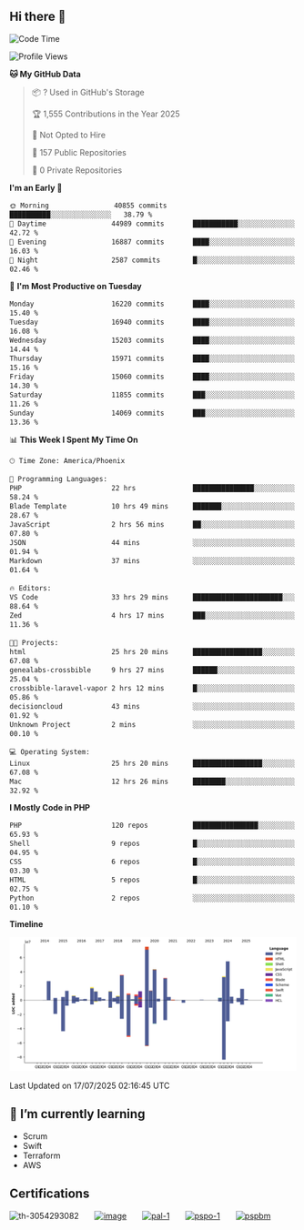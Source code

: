 ## Hi there 👋

<!--START_SECTION:waka-->
![Code Time](http://img.shields.io/badge/Code%20Time-11%2C394%20hrs%2013%20mins-blue)

![Profile Views](http://img.shields.io/badge/Profile%20Views-1-blue)

**🐱 My GitHub Data** 

> 📦 ? Used in GitHub's Storage 
 > 
> 🏆 1,555 Contributions in the Year 2025
 > 
> 🚫 Not Opted to Hire
 > 
> 📜 157 Public Repositories 
 > 
> 🔑 0 Private Repositories 
 > 
**I'm an Early 🐤** 

```text
🌞 Morning                40855 commits       ██████████░░░░░░░░░░░░░░░   38.79 % 
🌆 Daytime                44989 commits       ███████████░░░░░░░░░░░░░░   42.72 % 
🌃 Evening                16887 commits       ████░░░░░░░░░░░░░░░░░░░░░   16.03 % 
🌙 Night                  2587 commits        █░░░░░░░░░░░░░░░░░░░░░░░░   02.46 % 
```
📅 **I'm Most Productive on Tuesday** 

```text
Monday                   16220 commits       ████░░░░░░░░░░░░░░░░░░░░░   15.40 % 
Tuesday                  16940 commits       ████░░░░░░░░░░░░░░░░░░░░░   16.08 % 
Wednesday                15203 commits       ████░░░░░░░░░░░░░░░░░░░░░   14.44 % 
Thursday                 15971 commits       ████░░░░░░░░░░░░░░░░░░░░░   15.16 % 
Friday                   15060 commits       ████░░░░░░░░░░░░░░░░░░░░░   14.30 % 
Saturday                 11855 commits       ███░░░░░░░░░░░░░░░░░░░░░░   11.26 % 
Sunday                   14069 commits       ███░░░░░░░░░░░░░░░░░░░░░░   13.36 % 
```


📊 **This Week I Spent My Time On** 

```text
🕑︎ Time Zone: America/Phoenix

💬 Programming Languages: 
PHP                      22 hrs              ███████████████░░░░░░░░░░   58.24 % 
Blade Template           10 hrs 49 mins      ███████░░░░░░░░░░░░░░░░░░   28.67 % 
JavaScript               2 hrs 56 mins       ██░░░░░░░░░░░░░░░░░░░░░░░   07.80 % 
JSON                     44 mins             ░░░░░░░░░░░░░░░░░░░░░░░░░   01.94 % 
Markdown                 37 mins             ░░░░░░░░░░░░░░░░░░░░░░░░░   01.64 % 

🔥 Editors: 
VS Code                  33 hrs 29 mins      ██████████████████████░░░   88.64 % 
Zed                      4 hrs 17 mins       ███░░░░░░░░░░░░░░░░░░░░░░   11.36 % 

🐱‍💻 Projects: 
html                     25 hrs 20 mins      █████████████████░░░░░░░░   67.08 % 
genealabs-crossbible     9 hrs 27 mins       ██████░░░░░░░░░░░░░░░░░░░   25.04 % 
crossbible-laravel-vapor 2 hrs 12 mins       █░░░░░░░░░░░░░░░░░░░░░░░░   05.86 % 
decisioncloud            43 mins             ░░░░░░░░░░░░░░░░░░░░░░░░░   01.92 % 
Unknown Project          2 mins              ░░░░░░░░░░░░░░░░░░░░░░░░░   00.10 % 

💻 Operating System: 
Linux                    25 hrs 20 mins      █████████████████░░░░░░░░   67.08 % 
Mac                      12 hrs 26 mins      ████████░░░░░░░░░░░░░░░░░   32.92 % 
```

**I Mostly Code in PHP** 

```text
PHP                      120 repos           ████████████████░░░░░░░░░   65.93 % 
Shell                    9 repos             █░░░░░░░░░░░░░░░░░░░░░░░░   04.95 % 
CSS                      6 repos             █░░░░░░░░░░░░░░░░░░░░░░░░   03.30 % 
HTML                     5 repos             █░░░░░░░░░░░░░░░░░░░░░░░░   02.75 % 
Python                   2 repos             ░░░░░░░░░░░░░░░░░░░░░░░░░   01.10 % 
```



**Timeline**

![Lines of Code chart](https://raw.githubusercontent.com/mikebronner/mikebronner/master/assets/bar_graph.png)


 Last Updated on 17/07/2025 02:16:45 UTC
<!--END_SECTION:waka-->

<!--
**mikebronner/mikebronner** is a ✨ _special_ ✨ repository because its `README.md` (this file) appears on your GitHub profile.

Here are some ideas to get you started:

- 🔭 I’m currently working on ...
- 🌱 I’m currently learning ...
- 👯 I’m looking to collaborate on ...
- 🤔 I’m looking for help with ...
- 💬 Ask me about ...
- 📫 How to reach me: ...
- 😄 Pronouns: ...
- ⚡ Fun fact: ...
-->

## 🌱 I’m currently learning

- Scrum
- Swift
- Terraform
- AWS

## Certifications

![th-3054293082](https://user-images.githubusercontent.com/1791050/208267034-c5006f82-ae89-41eb-9478-7106c5aba070.jpg)
&nbsp;&nbsp;&nbsp;&nbsp;&nbsp;
[![image](https://images.credly.com/size/100x100/images/a2790314-008a-4c3d-9553-f5e84eb359ba/image.png)](https://www.credly.com/users/mike-bronner)
&nbsp;&nbsp;&nbsp;&nbsp;&nbsp;
[![pal-1](https://images.credly.com/size/100x100/images/78c772ee-6b3c-4348-ac66-58ac5a2cf581/image.png)](https://www.credly.com/users/mike-bronner)
&nbsp;&nbsp;&nbsp;&nbsp;&nbsp;
[![pspo-1](https://images.credly.com/size/100x100/images/591762c5-fae7-49c6-b326-e1756979928d/image.png)](https://www.credly.com/users/mike-bronner)
&nbsp;&nbsp;&nbsp;&nbsp;&nbsp;
[![pspbm](https://images.credly.com/size/100x100/images/55a21a78-59af-4294-810e-e4014e9ca1be/image.png)](https://www.credly.com/users/mike-bronner)
